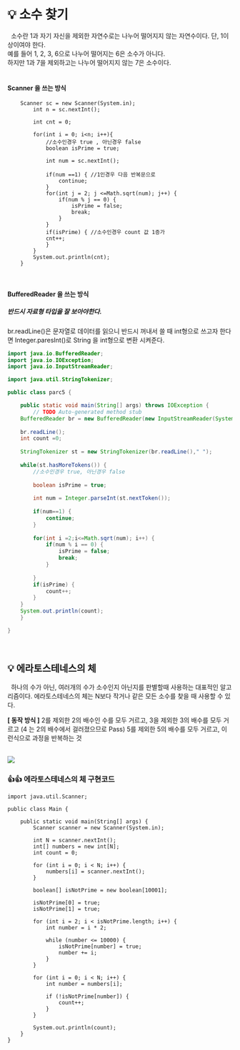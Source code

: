 # 💡 소수 찾기



&nbsp; 소수란 1과 자기 자신을 제외한 자연수로는 나누어 떨어지지 않는 자연수이다. 단, 1이상이여야 한다.   
예를 들어 1, 2, 3, 6으로 나누어 떨어지는 6은 소수가 아니다.   
하지만 1과 7을 제외하고는 나누어 떨어지지 않는 7은 소수이다.   
<br>
#### Scanner 을 쓰는 방식
```
	Scanner sc = new Scanner(System.in);
		int n = sc.nextInt();
		
		int cnt = 0;
		
		for(int i = 0; i<n; i++){
			//소수인경우 true , 아닌경우 false
			boolean isPrime = true;
			
			int num = sc.nextInt();
			
			if(num ==1) { //1인경우 다음 반복문으로
				continue;
			}
			for(int j = 2; j <=Math.sqrt(num); j++) {
				if(num % j == 0) {
					isPrime = false;
					break;
				}
			}
			if(isPrime) { //소수인경우 count 값 1증가
			cnt++;
			}
		}
		System.out.println(cnt);
	}
```

<br>

#### BufferedReader 을 쓰는 방식

##### 반드시 자료형 타입을 잘 보아야한다.

br.readLine()은 문자열로 데이터를 읽으니 반드시 꺼내서 쓸 때 int형으로 쓰고자 한다면
Integer.paresInt()로 String 을 int형으로 변환 시켜준다.

```java
import java.io.BufferedReader;
import java.io.IOException;
import java.io.InputStreamReader;

import java.util.StringTokenizer;

public class parc5 {

	public static void main(String[] args) throws IOException {
		// TODO Auto-generated method stub
	BufferedReader br = new BufferedReader(new InputStreamReader(System.in));
	
	br.readLine();
	int count =0;
	
	StringTokenizer st = new StringTokenizer(br.readLine()," ");
	
	while(st.hasMoreTokens()) {
		//소수인경우 true, 아닌경우 false
		
		boolean isPrime = true;
		
		int num = Integer.parseInt(st.nextToken());
		
		if(num==1) {
			continue;
		}
		
		for(int i =2;i<=Math.sqrt(num); i++) {
			if(num % i == 0) {
				isPrime = false;
				break;
			}
				
		}
		if(isPrime) {
			count++;
		}
	}
	System.out.println(count);
	}

}
```
<br>

## 💡 에라토스테네스의 체

&nbsp; 하나의 수가 아닌, 여러개의 수가 소수인지 아닌지를 판별할때 사용하는 대표적인 알고리즘이다.
에라토스테네스의 체는 N보다 작거나 같은 모든 소수를 찾을 때 사용할 수 있다.

**[ 동작 방식 ]**
2를 제외한 2의 배수인 수를 모두 거르고,
3을 제외한 3의 배수를 모두 거르고
(4 는 2의 배수에서 걸러졌으므로 Pass)
5를 제외한 5의 배수를 모두 거르고,
이런식으로 과정을 반복하는 것

<br>

<img src="https://upload.wikimedia.org/wikipedia/commons/b/b9/Sieve_of_Eratosthenes_animation.gif">

### 👍👍 에라토스테네스의 체 구현코드

```
import java.util.Scanner;

public class Main {

    public static void main(String[] args) {
        Scanner scanner = new Scanner(System.in);

        int N = scanner.nextInt();
        int[] numbers = new int[N];
        int count = 0;

        for (int i = 0; i < N; i++) {
            numbers[i] = scanner.nextInt();
        }

        boolean[] isNotPrime = new boolean[10001];

        isNotPrime[0] = true;
        isNotPrime[1] = true;

        for (int i = 2; i < isNotPrime.length; i++) {
            int number = i * 2;

            while (number <= 10000) {
                isNotPrime[number] = true;
                number += i;
            }
        }

        for (int i = 0; i < N; i++) {
            int number = numbers[i];

            if (!isNotPrime[number]) {
                count++;
            }
        }

        System.out.println(count);
    }
}
```
